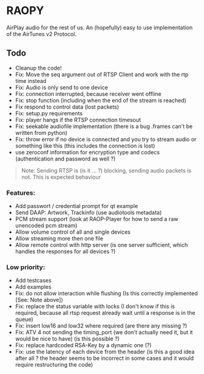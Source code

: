 # RAOPY

AirPlay audio for the rest of us. An (hopefully) easy to use implementation of the AirTunes v2 Protocol. 

## Todo
- Cleanup the code! 
- Fix: Move the seq argument out of RTSP Client and work with the rtp time instead
- Fix: Audio is only send to one device
- Fix: connection interrupted, because receiver went offline 
- Fix: stop function (including when the end of the stream is reached)
- Fix respond to control data	(lost packets)
- Fix: setup.py requirements
- Fix: player hangs if the RTSP connection timesout
- Fix: seekable audiofile implementation (there is a bug .frames can't be written from python)
- Fix: throw error if no device is connected and you try to stream audio or something like this (this includes the connection is lost)
- use zeroconf information for encryption type and codecs (authentication and password as well ?)


> Note: Sending RTSP is (is it ... ?) blocking, sending audio packets is not. This is expected behaviour 

### Features:
- Add passwort / credential prompt for qt example
- Send DAAP: Artwork, Trackinfo (use audiotools metadata)
- PCM stream support (look at RAOP-Player for how to send a raw unencoded pcm stream)
- Allow volume control of all and single devices
- Allow streaming more then one file
- Allow remote control with http server (is one server sufficient, which handles the responses for all devices ?)


### Low priority:
- Add testcases 
- Add examples
- Fix: do not allow interaction while flushing (Is this correctly implemented [See: Note above])
- Fix: replace the status variable with locks (I don't know if this is required, because all rtsp request already wait until a response is in the queue)
- Fix: insert low16 and low32 where required (are there any missing ?)
- Fix: ATV 4 not sending the timing_port (we don't actually need it, but it would be nice to have) (is this possible ?)
- Fix: replace hardcoded RSA-Key by a dynamic one (?)
- Fix: use the latency of each device from the header (is this a good idea after all ? the header seems to be incorrect in some cases and it would require restructuring the code)



